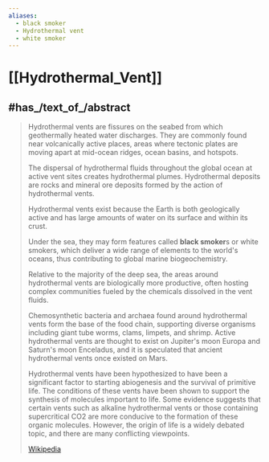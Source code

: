 ```yaml
---
aliases:
  - black smoker 
  - Hydrothermal vent 
  - white smoker 
---
```


# [[Hydrothermal_Vent]] 


## #has_/text_of_/abstract 

> Hydrothermal vents are fissures on the seabed from which geothermally heated water discharges. 
> They are commonly found near volcanically active places, areas 
> where tectonic plates are moving apart at mid-ocean ridges, ocean basins, and hotspots. 
> 
> The dispersal of hydrothermal fluids throughout the global ocean at active vent sites creates hydrothermal plumes. 
> Hydrothermal deposits are rocks and mineral ore deposits formed by the action of hydrothermal vents.
>
> Hydrothermal vents exist because the Earth is both geologically active 
> and has large amounts of water on its surface and within its crust. 
> 
> Under the sea, they may form features called **black smoker**s or white smokers, 
> which deliver a wide range of elements to the world's oceans, 
> thus contributing to global marine biogeochemistry. 
> 
> Relative to the majority of the deep sea, the areas around hydrothermal vents are biologically more productive, 
> often hosting complex communities fueled by the chemicals dissolved in the vent fluids. 
> 
> Chemosynthetic bacteria and archaea found around hydrothermal vents form the base of the food chain, 
> supporting diverse organisms including giant tube worms, clams, limpets, and shrimp. 
> Active hydrothermal vents are thought to exist on Jupiter's moon Europa and Saturn's moon Enceladus, 
> and it is speculated that ancient hydrothermal vents once existed on Mars.
>
> Hydrothermal vents have been hypothesized to have been 
> a significant factor to starting abiogenesis and the survival of primitive life. 
> The conditions of these vents have been shown to support the synthesis of molecules important to life. 
> Some evidence suggests that certain vents such as alkaline hydrothermal vents 
> or those containing supercritical CO2 are more conducive to the formation of these organic molecules. 
> However, the origin of life is a widely debated topic, and there are many conflicting viewpoints.
>
> [Wikipedia](https://en.wikipedia.org/wiki/Hydrothermal%20vent) 



